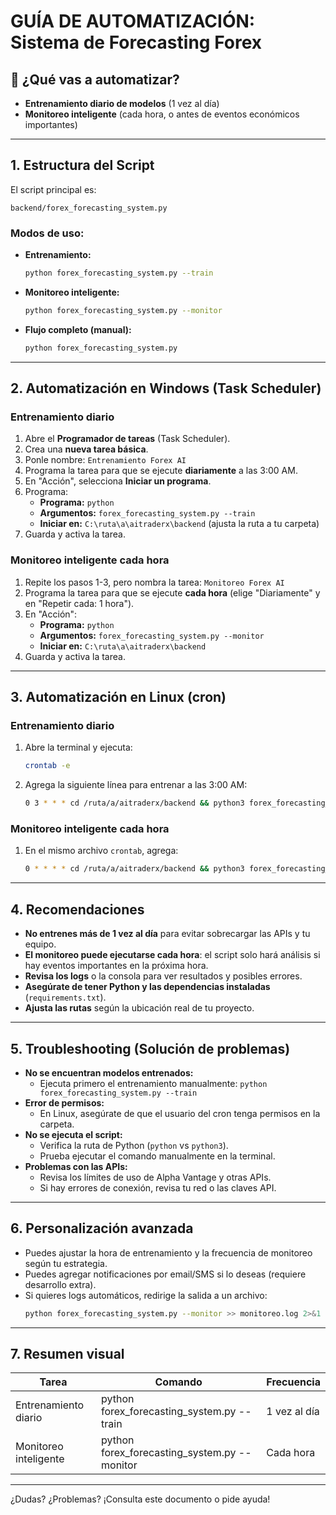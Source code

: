 # GUÍA DE AUTOMATIZACIÓN: Sistema de Forecasting Forex

## 🚀 ¿Qué vas a automatizar?
- **Entrenamiento diario de modelos** (1 vez al día)
- **Monitoreo inteligente** (cada hora, o antes de eventos económicos importantes)

---

## 1. Estructura del Script

El script principal es:
```
backend/forex_forecasting_system.py
```

### Modos de uso:
- **Entrenamiento:**
  ```bash
  python forex_forecasting_system.py --train
  ```
- **Monitoreo inteligente:**
  ```bash
  python forex_forecasting_system.py --monitor
  ```
- **Flujo completo (manual):**
  ```bash
  python forex_forecasting_system.py
  ```

---

## 2. Automatización en **Windows** (Task Scheduler)

### **Entrenamiento diario**
1. Abre el **Programador de tareas** (Task Scheduler).
2. Crea una **nueva tarea básica**.
3. Ponle nombre: `Entrenamiento Forex AI`
4. Programa la tarea para que se ejecute **diariamente** a las 3:00 AM.
5. En "Acción", selecciona **Iniciar un programa**.
6. Programa:
   - **Programa:** `python`
   - **Argumentos:** `forex_forecasting_system.py --train`
   - **Iniciar en:** `C:\ruta\a\aitraderx\backend` (ajusta la ruta a tu carpeta)
7. Guarda y activa la tarea.

### **Monitoreo inteligente cada hora**
1. Repite los pasos 1-3, pero nombra la tarea: `Monitoreo Forex AI`
2. Programa la tarea para que se ejecute **cada hora** (elige "Diariamente" y en "Repetir cada: 1 hora").
3. En "Acción":
   - **Programa:** `python`
   - **Argumentos:** `forex_forecasting_system.py --monitor`
   - **Iniciar en:** `C:\ruta\a\aitraderx\backend`
4. Guarda y activa la tarea.

---

## 3. Automatización en **Linux** (cron)

### **Entrenamiento diario**
1. Abre la terminal y ejecuta:
   ```bash
   crontab -e
   ```
2. Agrega la siguiente línea para entrenar a las 3:00 AM:
   ```bash
   0 3 * * * cd /ruta/a/aitraderx/backend && python3 forex_forecasting_system.py --train
   ```

### **Monitoreo inteligente cada hora**
1. En el mismo archivo `crontab`, agrega:
   ```bash
   0 * * * * cd /ruta/a/aitraderx/backend && python3 forex_forecasting_system.py --monitor
   ```

---

## 4. Recomendaciones
- **No entrenes más de 1 vez al día** para evitar sobrecargar las APIs y tu equipo.
- **El monitoreo puede ejecutarse cada hora**: el script solo hará análisis si hay eventos importantes en la próxima hora.
- **Revisa los logs** o la consola para ver resultados y posibles errores.
- **Asegúrate de tener Python y las dependencias instaladas** (`requirements.txt`).
- **Ajusta las rutas** según la ubicación real de tu proyecto.

---

## 5. Troubleshooting (Solución de problemas)
- **No se encuentran modelos entrenados:**
  - Ejecuta primero el entrenamiento manualmente: `python forex_forecasting_system.py --train`
- **Error de permisos:**
  - En Linux, asegúrate de que el usuario del cron tenga permisos en la carpeta.
- **No se ejecuta el script:**
  - Verifica la ruta de Python (`python` vs `python3`).
  - Prueba ejecutar el comando manualmente en la terminal.
- **Problemas con las APIs:**
  - Revisa los límites de uso de Alpha Vantage y otras APIs.
  - Si hay errores de conexión, revisa tu red o las claves API.

---

## 6. Personalización avanzada
- Puedes ajustar la hora de entrenamiento y la frecuencia de monitoreo según tu estrategia.
- Puedes agregar notificaciones por email/SMS si lo deseas (requiere desarrollo extra).
- Si quieres logs automáticos, redirige la salida a un archivo:
  ```bash
  python forex_forecasting_system.py --monitor >> monitoreo.log 2>&1
  ```

---

## 7. Resumen visual

| Tarea                | Comando                                      | Frecuencia      |
|----------------------|----------------------------------------------|-----------------|
| Entrenamiento diario | python forex_forecasting_system.py --train    | 1 vez al día    |
| Monitoreo inteligente| python forex_forecasting_system.py --monitor  | Cada hora       |

---

¿Dudas? ¿Problemas? ¡Consulta este documento o pide ayuda! 